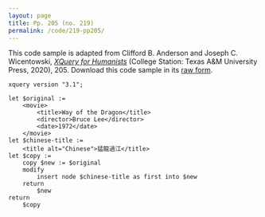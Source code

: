 ```yaml
---
layout: page
title: Pp. 205 (no. 219)
permalink: /code/219-pp205/
---
```


This code sample is adapted from Clifford B. Anderson and Joseph C. Wicentowski, 
[_XQuery for Humanists_](/) (College Station: Texas A&M University Press, 2020), 205. 
Download this code sample in its [raw form](/code/219-pp205/219-pp205.xq).

```xquery
xquery version "3.1";

let $original :=
    <movie>
        <title>Way of the Dragon</title>
        <director>Bruce Lee</director>
        <date>1972</date>
    </movie>
let $chinese-title :=
    <title alt="Chinese">猛龍過江</title>
let $copy :=
    copy $new := $original
    modify
        insert node $chinese-title as first into $new
    return
        $new
return
    $copy
```  
